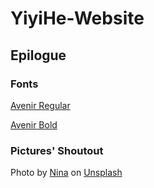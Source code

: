 # YiyiHe-Website
 
## Epilogue

### Fonts

[Avenir Regular](https://github.com/bitcamp/bitcamp-branding/blob/master/fonts/Avenir/Avenir-Regular.woff2)

[Avenir Bold](https://github.com/bitcamp/bitcamp-branding/blob/master/fonts/Avenir/Avenir-Bold.woff2)

### Pictures' Shoutout
Photo by <a href="https://unsplash.com/@ninaz?utm_content=creditCopyText&utm_medium=referral&utm_source=unsplash">Nina</a> on <a href="https://unsplash.com/photos/black-and-blue-abstract-painting-VKg1oXU-vzo?utm_content=creditCopyText&utm_medium=referral&utm_source=unsplash">Unsplash</a>
      
